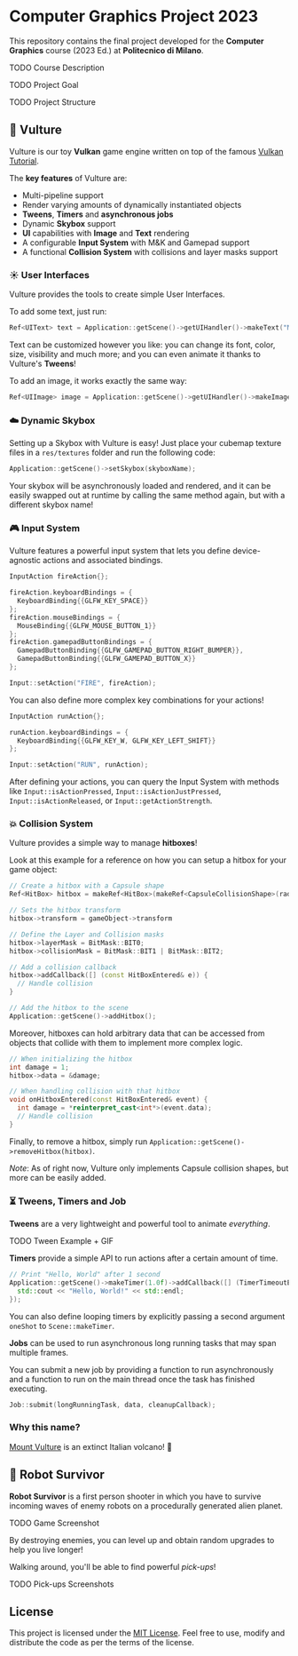 # Computer Graphics Project 2023

This repository contains the final project developed for the **Computer Graphics** course (2023 Ed.) at **Politecnico di Milano**.

TODO Course Description

TODO Project Goal

TODO Project Structure

## :volcano: Vulture

Vulture is our toy **Vulkan** game engine written on top of the famous [Vulkan Tutorial](https://vulkan-tutorial.com).

The **key features** of Vulture are:
- Multi-pipeline support
- Render varying amounts of dynamically instantiated objects
- **Tweens**, **Timers** and **asynchronous jobs**
- Dynamic **Skybox** support
- **UI** capabilities with **Image** and **Text** rendering
- A configurable **Input System** with M&K and Gamepad support
- A functional **Collision System** with collisions and layer masks support

### :sunny: User Interfaces

Vulture provides the tools to create simple User Interfaces.

To add some text, just run:

```cpp
Ref<UIText> text = Application::getScene()->getUIHandler()->makeText("My Text");
```

Text can be customized however you like: you can change its font, color, size, visibility and much more; and you can even animate it thanks to Vulture's **Tweens**!

To add an image, it works exactly the same way:

```cpp
Ref<UIImage> image = Application::getScene()->getUIHandler()->makeImage(imageName);
```

### :cloud: Dynamic Skybox

Setting up a Skybox with Vulture is easy! Just place your cubemap texture files in a `res/textures` folder and run the following code:

```cpp
Application::getScene()->setSkybox(skyboxName);
```

Your skybox will be asynchronously loaded and rendered, and it can be easily swapped out at runtime by calling the same method again, but with a different skybox name!

### :video_game: Input System

Vulture features a powerful input system that lets you define device-agnostic actions and associated bindings.

```cpp
InputAction fireAction{};

fireAction.keyboardBindings = {
  KeyboardBinding{{GLFW_KEY_SPACE}}
};
fireAction.mouseBindings = {
  MouseBinding{{GLFW_MOUSE_BUTTON_1}}
};
fireAction.gamepadButtonBindings = {
  GamepadButtonBinding{{GLFW_GAMEPAD_BUTTON_RIGHT_BUMPER}},
  GamepadButtonBinding{{GLFW_GAMEPAD_BUTTON_X}}
};

Input::setAction("FIRE", fireAction);
```

You can also define more complex key combinations for your actions!

```cpp
InputAction runAction{};

runAction.keyboardBindings = {
  KeyboardBinding{{GLFW_KEY_W, GLFW_KEY_LEFT_SHIFT}}
};

Input::setAction("RUN", runAction);

```

After defining your actions, you can query the Input System with methods like `Input::isActionPressed`, `Input::isActionJustPressed`, `Input::isActionReleased`, or `Input::getActionStrength`.

### :collision: Collision System

Vulture provides a simple way to manage **hitboxes**!

Look at this example for a reference on how you can setup a hitbox for your game object:

```cpp
// Create a hitbox with a Capsule shape
Ref<HitBox> hitbox = makeRef<HitBox>(makeRef<CapsuleCollisionShape>(radius, height));

// Sets the hitbox transform
hitbox->transform = gameObject->transform

// Define the Layer and Collision masks
hitbox->layerMask = BitMask::BIT0;
hitbox->collisionMask = BitMask::BIT1 | BitMask::BIT2;

// Add a collision callback
hitbox->addCallback([] (const HitBoxEntered& e)) {
  // Handle collision
}

// Add the hitbox to the scene
Application::getScene()->addHitbox();
```

Moreover, hitboxes can hold arbitrary data that can be accessed from objects that collide with them to implement more complex logic.

```cpp
// When initializing the hitbox
int damage = 1;
hitbox->data = &damage;

// When handling collision with that hitbox
void onHitboxEntered(const HitBoxEntered& event) {
  int damage = *reinterpret_cast<int*>(event.data);
  // Handle collision
}
```

Finally, to remove a hitbox, simply run `Application::getScene()->removeHitbox(hitbox)`.

*Note*: As of right now, Vulture only implements Capsule collision shapes, but more can be easily added.

### :hourglass_flowing_sand: Tweens, Timers and Job

**Tweens** are a very lightweight and powerful tool to animate *everything*.

TODO Tween Example + GIF 

**Timers** provide a simple API to run actions after a certain amount of time.

```cpp
// Print "Hello, World" after 1 second
Application::getScene()->makeTimer(1.0f)->addCallback([] (TimerTimeoutEvent e) {
  std::cout << "Hello, World!" << std::endl;
});
```

You can also define looping timers by explicitly passing a second argument `oneShot` to `Scene::makeTimer`.

**Jobs** can be used to run asynchronous long running tasks that may span multiple frames.

You can submit a new job by providing a function to run asynchronously and a function to run on the main thread once the task has finished executing.

```cpp
Job::submit(longRunningTask, data, cleanupCallback);
```

### Why this name?

[Mount Vulture](https://en.wikipedia.org/wiki/Monte_Vulture) is an extinct Italian volcano! :volcano:


## :robot: Robot Survivor

**Robot Survivor** is a first person shooter in which you have to survive incoming waves of enemy robots on a procedurally generated alien planet.

TODO Game Screenshot

By destroying enemies, you can level up and obtain random upgrades to help you live longer!

Walking around, you'll be able to find powerful *pick-ups*!

TODO Pick-ups Screenshots

## License

This project is licensed under the [MIT License](LICENSE). Feel free to use, modify and distribute the code as per the terms of the license.
